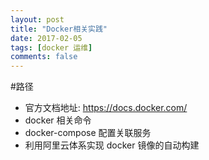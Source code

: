 ```yaml
---
layout: post
title: "Docker相关实践"
date: 2017-02-05
tags: [docker 运维]
comments: false
---
```


#路径

* 官方文档地址: https://docs.docker.com/ 
* docker 相关命令
* docker-compose 配置关联服务
* 利用阿里云体系实现 docker 镜像的自动构建